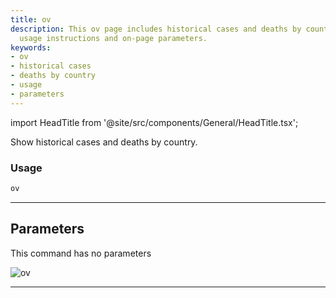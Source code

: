 ```yaml
---
title: ov
description: This ov page includes historical cases and deaths by country, along with
  usage instructions and on-page parameters.
keywords:
- ov
- historical cases
- deaths by country
- usage
- parameters
---
```


import HeadTitle from '@site/src/components/General/HeadTitle.tsx';

<HeadTitle title="ov - Covid - Alt - Reference | OpenBB Terminal Docs" />

Show historical cases and deaths by country.

### Usage

```python
ov
```

---

## Parameters

This command has no parameters


![ov](https://user-images.githubusercontent.com/46355364/153897893-52f7649a-90ba-4dca-bfe7-75839ce7ec2e.png)

---
